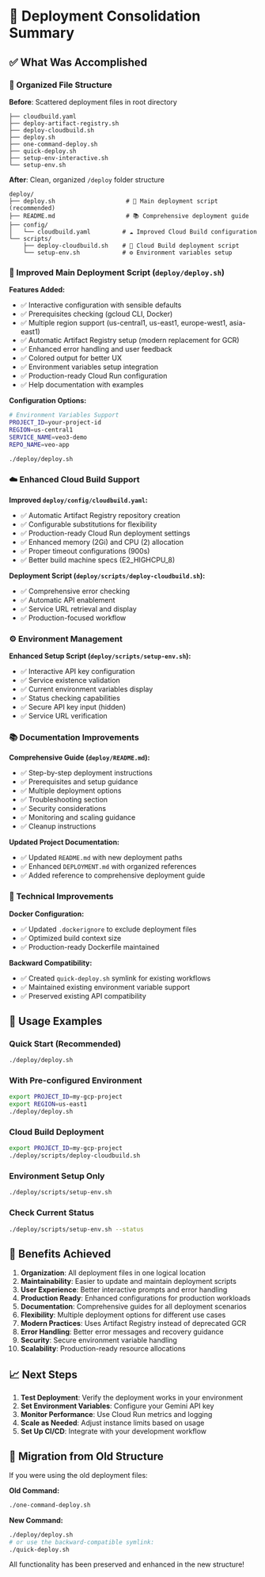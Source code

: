 # 🚀 Deployment Consolidation Summary

## ✅ What Was Accomplished

### 📁 Organized File Structure
**Before**: Scattered deployment files in root directory
```
├── cloudbuild.yaml
├── deploy-artifact-registry.sh
├── deploy-cloudbuild.sh
├── deploy.sh
├── one-command-deploy.sh
├── quick-deploy.sh
├── setup-env-interactive.sh
└── setup-env.sh
```

**After**: Clean, organized `/deploy` folder structure
```
deploy/
├── deploy.sh                    # 🎯 Main deployment script (recommended)
├── README.md                    # 📚 Comprehensive deployment guide
├── config/
│   └── cloudbuild.yaml         # ☁️ Improved Cloud Build configuration
└── scripts/
    ├── deploy-cloudbuild.sh    # 🔧 Cloud Build deployment script
    └── setup-env.sh            # ⚙️ Environment variables setup
```

### 🎯 Improved Main Deployment Script (`deploy/deploy.sh`)

**Features Added:**
- ✅ Interactive configuration with sensible defaults
- ✅ Prerequisites checking (gcloud CLI, Docker)
- ✅ Multiple region support (us-central1, us-east1, europe-west1, asia-east1)
- ✅ Automatic Artifact Registry setup (modern replacement for GCR)
- ✅ Enhanced error handling and user feedback
- ✅ Colored output for better UX
- ✅ Environment variables setup integration
- ✅ Production-ready Cloud Run configuration
- ✅ Help documentation with examples

**Configuration Options:**
```bash
# Environment Variables Support
PROJECT_ID=your-project-id
REGION=us-central1
SERVICE_NAME=veo3-demo
REPO_NAME=veo-app

./deploy/deploy.sh
```

### ☁️ Enhanced Cloud Build Support

**Improved `deploy/config/cloudbuild.yaml`:**
- ✅ Automatic Artifact Registry repository creation
- ✅ Configurable substitutions for flexibility
- ✅ Production-ready Cloud Run deployment settings
- ✅ Enhanced memory (2Gi) and CPU (2) allocation
- ✅ Proper timeout configurations (900s)
- ✅ Better build machine specs (E2_HIGHCPU_8)

**Deployment Script (`deploy/scripts/deploy-cloudbuild.sh`):**
- ✅ Comprehensive error checking
- ✅ Automatic API enablement
- ✅ Service URL retrieval and display
- ✅ Production-focused workflow

### ⚙️ Environment Management

**Enhanced Setup Script (`deploy/scripts/setup-env.sh`):**
- ✅ Interactive API key configuration
- ✅ Service existence validation
- ✅ Current environment variables display
- ✅ Status checking capabilities
- ✅ Secure API key input (hidden)
- ✅ Service URL verification

### 📚 Documentation Improvements

**Comprehensive Guide (`deploy/README.md`):**
- ✅ Step-by-step deployment instructions
- ✅ Prerequisites and setup guidance
- ✅ Multiple deployment options
- ✅ Troubleshooting section
- ✅ Security considerations
- ✅ Monitoring and scaling guidance
- ✅ Cleanup instructions

**Updated Project Documentation:**
- ✅ Updated `README.md` with new deployment paths
- ✅ Enhanced `DEPLOYMENT.md` with organized references
- ✅ Added reference to comprehensive deployment guide

### 🔧 Technical Improvements

**Docker Configuration:**
- ✅ Updated `.dockerignore` to exclude deployment files
- ✅ Optimized build context size
- ✅ Production-ready Dockerfile maintained

**Backward Compatibility:**
- ✅ Created `quick-deploy.sh` symlink for existing workflows
- ✅ Maintained existing environment variable support
- ✅ Preserved existing API compatibility

## 🎯 Usage Examples

### Quick Start (Recommended)
```bash
./deploy/deploy.sh
```

### With Pre-configured Environment
```bash
export PROJECT_ID=my-gcp-project
export REGION=us-east1
./deploy/deploy.sh
```

### Cloud Build Deployment
```bash
export PROJECT_ID=my-gcp-project
./deploy/scripts/deploy-cloudbuild.sh
```

### Environment Setup Only
```bash
./deploy/scripts/setup-env.sh
```

### Check Current Status
```bash
./deploy/scripts/setup-env.sh --status
```

## 🚀 Benefits Achieved

1. **Organization**: All deployment files in one logical location
2. **Maintainability**: Easier to update and maintain deployment scripts
3. **User Experience**: Better interactive prompts and error handling
4. **Production Ready**: Enhanced configurations for production workloads
5. **Documentation**: Comprehensive guides for all deployment scenarios
6. **Flexibility**: Multiple deployment options for different use cases
7. **Modern Practices**: Uses Artifact Registry instead of deprecated GCR
8. **Error Handling**: Better error messages and recovery guidance
9. **Security**: Secure environment variable handling
10. **Scalability**: Production-ready resource allocations

## 📈 Next Steps

1. **Test Deployment**: Verify the deployment works in your environment
2. **Set Environment Variables**: Configure your Gemini API key
3. **Monitor Performance**: Use Cloud Run metrics and logging
4. **Scale as Needed**: Adjust instance limits based on usage
5. **Set Up CI/CD**: Integrate with your development workflow

## 🔄 Migration from Old Structure

If you were using the old deployment files:

**Old Command:**
```bash
./one-command-deploy.sh
```

**New Command:**
```bash
./deploy/deploy.sh
# or use the backward-compatible symlink:
./quick-deploy.sh
```

All functionality has been preserved and enhanced in the new structure!

